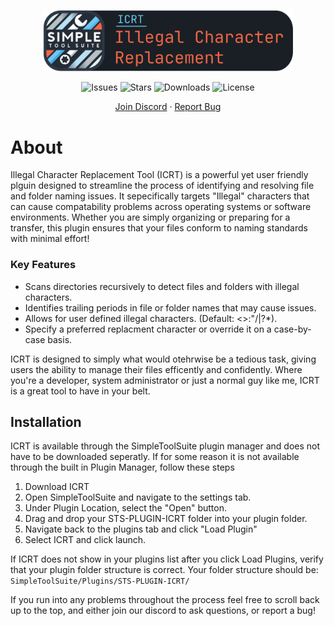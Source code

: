 <div align="center">

  <p align="center">
    <img src="https://github.com/MaxTheSpy/STS-PLUGIN-ICRT/blob/main/ICRT_Header.png" alt="Your Logo" width="400">
  </p>

![Issues](https://img.shields.io/github/issues/MaxTheSpy/STS-PLUGIN-ICRT)
![Stars](https://img.shields.io/github/stars/MaxTheSpy/STS-PLUGIN-ICRT)
![Downloads](https://img.shields.io/github/downloads/MaxTheSpy/STS-PLUGIN-ICRT/total)
![License](https://img.shields.io/github/license/MaxTheSpy/STS-PLUGIN-ICRT)

[Join Discord](https://discord.gg/DYs69z6WtJ) · [Report Bug](https://github.com/MaxTheSpy/STS-PLUGIN-ICRT/issues/new)

</div>

# About
Illegal Character Replacement Tool (ICRT) is a powerful yet user friendly plguin designed to streamline the process of identifying and resolving file and folder naming issues. It sepecifically targets "Illegal" characters that can cause compatability problems across operating systems or software environments. Whether you are simply organizing or preparing for a transfer, this plugin ensures that your files conform to naming standards with minimal effort!

### Key Features

- Scans directories recursively to detect files and folders with illegal characters.
- Identifies trailing periods in file or folder names that may cause issues.
- Allows for user defined illegal characters. (Default: <>:"/\|?*).
- Specify a preferred replacment character or override it on a case-by-case basis.

ICRT is designed to simply what would otehrwise be a tedious task, giving users the ability to manage their files efficently and confidently. Where you're a developer, system administrator or just a normal guy like me, ICRT is a great tool to have in your belt.

## Installation

ICRT is available through the SimpleToolSuite plugin manager and does not have to be downloaded seperatly. If for some reason it is not available through the built in Plugin Manager, follow these steps

1. Download ICRT
2. Open SimpleToolSuite and navigate to the settings tab.
3. Under Plugin Location, select the "Open" button.
4. Drag and drop your STS-PLUGIN-ICRT folder into your plugin folder.
5. Navigate back to the plugins tab and click "Load Plugin"
6. Select ICRT and click launch.

If ICRT does not show in your plugins list after you click Load Plugins, verify that your plugin folder structure is correct. Your folder structure should be: `SimpleToolSuite/Plugins/STS-PLUGIN-ICRT/`

If you run into any problems throughout the process feel free to scroll back up to the top, and either join our discord to ask questions, or report a bug!
